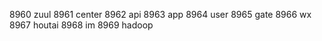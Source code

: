 8960 zuul
8961 center
8962 api
8963 app
8964 user
8965 gate
8966 wx
8967 houtai
8968 im
8969 hadoop



